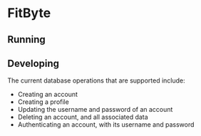 # FitByte

## Running

## Developing

The current database operations that are supported include:

* Creating an account
* Creating a profile
* Updating the username and password of an account
* Deleting an account, and all associated data
* Authenticating an account, with its username and password
